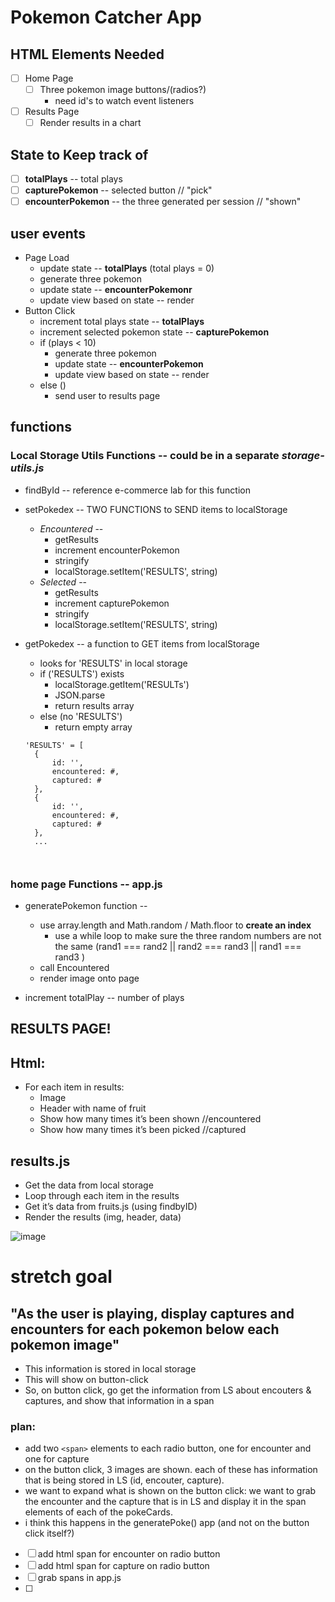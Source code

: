 # Pokemon Catcher App

## HTML Elements Needed
- [ ] Home Page
  - [ ] Three pokemon image buttons/(radios?)
    * need id's to watch event listeners
- [ ] Results Page
  - [ ] Render results in a chart

## State to Keep track of
- [ ] **totalPlays** -- total plays
- [ ] **capturePokemon** -- selected button // "pick"
- [ ] **encounterPokemon** -- the three generated per session // "shown"

## user events
* Page Load
  * update state -- **totalPlays** (total plays = 0)
  * generate three pokemon 
  * update state -- **encounterPokemonr**
  * update view based on state -- render
* Button Click
  * increment total plays state -- **totalPlays**
  * increment selected pokemon state -- **capturePokemon**
  * if (plays < 10) 
      * generate three pokemon 
      * update state -- **encounterPokemon**
      * update view based on state -- render
  * else () 
    * send user to results page


## functions


### Local Storage Utils Functions -- could be in a separate *storage-utils.js*
* findById -- reference e-commerce lab for this function
* setPokedex -- TWO FUNCTIONS to SEND items to localStorage 
  * *Encountered* -- 
    * getResults
    * increment encounterPokemon
    * stringify
    * localStorage.setItem('RESULTS', string)
  * *Selected* -- 
    * getResults
    * increment capturePokemon
    * stringify
    * localStorage.setItem('RESULTS', string)
* getPokedex -- a function to GET items from localStorage 
  * looks for 'RESULTS' in local storage
  * if ('RESULTS') exists 
    * localStorage.getItem('RESULTs')
    * JSON.parse
    * return results array
  * else (no 'RESULTS')
    * return empty array

  ```
  'RESULTS' = [
    {
        id: '',
        encountered: #,
        captured: #
    },
    {
        id: '',
        encountered: #,
        captured: #
    },
    ...



### home page Functions -- app.js

* generatePokemon function -- 
  * use array.length and Math.random / Math.floor to **create an index**
    *  use a while loop to make sure the three random numbers are not the same
    (rand1 === rand2 || rand2 === rand3 || rand1 === rand3 )
  * call Encountered 
  * render image onto page

* increment totalPlay -- number of plays


## RESULTS PAGE! 
## Html: 
  * For each item in results: 
      * Image
      * Header with name of fruit
      * Show how many times it’s been shown //encountered
      * Show how many times it’s been picked  //captured

## results.js
  * Get the data from local storage
  * Loop through each item in the results
  * Get it’s data from fruits.js (using findbyID)
  * Render the results (img, header, data)


![image](./assets/poke-plan.jpg)


# stretch goal

## "As the user is playing, display captures and encounters for each pokemon below each pokemon image"

* This information is stored in local storage 
* This will show on button-click 
* So, on button click, go get the information from LS about encouters & captures, and show that information in a span 

### plan: 
  * add two ```<span>``` elements to each radio button, one for encounter and one for capture
  * on the button click, 3 images are shown. each of these has information that is being stored in LS (id, encouter, capture). 
  * we want to expand what is shown on the button click: we want to grab the encounter and the capture that is in LS and display it in the span elements of each of the pokeCards. 
  * i think this happens in the generatePoke() app (and not on the button click itself?)

- [ ] add html span for encounter on radio button
- [ ] add html span for capture on radio button
- [ ] grab spans in app.js
- [ ] 